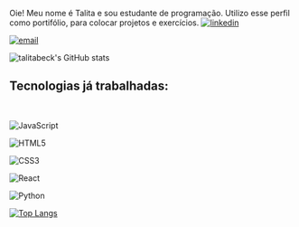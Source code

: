 Oie!
Meu nome é Talita e sou estudante de programação. Utilizo esse perfil como portifólio, para colocar projetos e exercícios.
[![linkedin](https://img.shields.io/badge/LinkedIn-0077B5?style=for-the-badge&logo=linkedin&logoColor=white
)](https://www.linkedin.com/in/talitabeck/)

[![email](https://img.shields.io/badge/Gmail-D14836?style=for-the-badge&logo=gmail&logoColor=white
)](talita.fbeck@gmail.com)

![talitabeck's GitHub stats](https://github-readme-stats.vercel.app/api?username=talitabeck&show_icons=true&theme=synthwave)

## Tecnologias já trabalhadas:

<div style='display:inline_block'> <br/>

![JavaScript](https://img.shields.io/badge/javascript-%23323330.svg?style=for-the-badge&logo=javascript&logoColor=%23F7DF1E)


![HTML5](https://img.shields.io/badge/html5-%23E34F26.svg?style=for-the-badge&logo=html5&logoColor=white)


![CSS3](https://img.shields.io/badge/css3-%231572B6.svg?style=for-the-badge&logo=css3&logoColor=white)


![React](https://img.shields.io/badge/react-%2320232a.svg?style=for-the-badge&logo=react&logoColor=%2361DAFB)

![Python](https://img.shields.io/badge/python-3670A0?style=for-the-badge&logo=python&logoColor=ffdd54)



</div>


[![Top Langs](https://github-readme-stats.vercel.app/api/top-langs/?username=talitabeck&hide_progress=true)](https://github.com/anuraghazra/github-readme-stats)




















